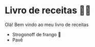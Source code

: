 # Livro de receitas :man_cook:

Olá! Bem vindo ao meu livro de receitas

- Strogonoff de frango​ :chicken:
- Pavê